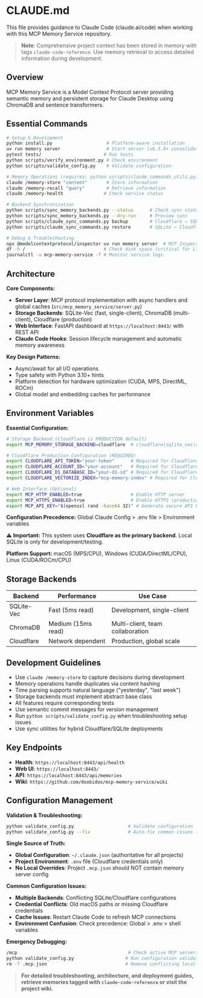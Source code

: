 # CLAUDE.md

This file provides guidance to Claude Code (claude.ai/code) when working with this MCP Memory Service repository.

> **Note**: Comprehensive project context has been stored in memory with tags `claude-code-reference`. Use memory retrieval to access detailed information during development.

## Overview

MCP Memory Service is a Model Context Protocol server providing semantic memory and persistent storage for Claude Desktop using ChromaDB and sentence transformers.

## Essential Commands

```bash
# Setup & Development
python install.py                    # Platform-aware installation
uv run memory server                 # Start server (v6.3.0+ consolidated CLI)
pytest tests/                       # Run tests
python scripts/verify_environment.py # Check environment
python scripts/validate_config.py    # Validate configuration

# Memory Operations (requires: python scripts/claude_commands_utils.py)
claude /memory-store "content"       # Store information
claude /memory-recall "query"        # Retrieve information
claude /memory-health               # Check service status

# Backend Synchronization
python scripts/sync_memory_backends.py --status      # Check sync status
python scripts/sync_memory_backends.py --dry-run     # Preview sync
python scripts/claude_sync_commands.py backup        # Cloudflare → SQLite
python scripts/claude_sync_commands.py restore       # SQLite → Cloudflare

# Debug & Troubleshooting
npx @modelcontextprotocol/inspector uv run memory server  # MCP Inspector
df -h /                             # Check disk space (critical for Litestream)
journalctl -u mcp-memory-service -f # Monitor service logs
```

## Architecture

**Core Components:**
- **Server Layer**: MCP protocol implementation with async handlers and global caches (`src/mcp_memory_service/server.py`)
- **Storage Backends**: SQLite-Vec (fast, single-client), ChromaDB (multi-client), Cloudflare (production)
- **Web Interface**: FastAPI dashboard at `https://localhost:8443/` with REST API
- **Claude Code Hooks**: Session lifecycle management and automatic memory awareness

**Key Design Patterns:**
- Async/await for all I/O operations
- Type safety with Python 3.10+ hints
- Platform detection for hardware optimization (CUDA, MPS, DirectML, ROCm)
- Global model and embedding caches for performance

## Environment Variables

**Essential Configuration:**
```bash
# Storage Backend (Cloudflare is PRODUCTION default)
export MCP_MEMORY_STORAGE_BACKEND=cloudflare  # cloudflare|sqlite_vec|chroma

# Cloudflare Production Configuration (REQUIRED)
export CLOUDFLARE_API_TOKEN="your-token"      # Required for Cloudflare backend
export CLOUDFLARE_ACCOUNT_ID="your-account"   # Required for Cloudflare backend
export CLOUDFLARE_D1_DATABASE_ID="your-d1-id" # Required for Cloudflare backend
export CLOUDFLARE_VECTORIZE_INDEX="mcp-memory-index" # Required for Cloudflare backend

# Web Interface (Optional)
export MCP_HTTP_ENABLED=true                  # Enable HTTP server
export MCP_HTTPS_ENABLED=true                 # Enable HTTPS (production)
export MCP_API_KEY="$(openssl rand -base64 32)" # Generate secure API key
```

**Configuration Precedence:** Global Claude Config > .env file > Environment variables

**⚠️  Important:** This system uses **Cloudflare as the primary backend**. Local SQLite is only for development/testing.

**Platform Support:** macOS (MPS/CPU), Windows (CUDA/DirectML/CPU), Linux (CUDA/ROCm/CPU)

## Storage Backends

| Backend | Performance | Use Case |
|---------|-------------|----------|
| SQLite-Vec | Fast (5ms read) | Development, single-client |
| ChromaDB | Medium (15ms read) | Multi-client, team collaboration |
| Cloudflare | Network dependent | Production, global scale |

## Development Guidelines

- Use `claude /memory-store` to capture decisions during development
- Memory operations handle duplicates via content hashing
- Time parsing supports natural language ("yesterday", "last week")
- Storage backends must implement abstract base class
- All features require corresponding tests
- Use semantic commit messages for version management
- Run `python scripts/validate_config.py` when troubleshooting setup issues
- Use sync utilities for hybrid Cloudflare/SQLite deployments

## Key Endpoints

- **Health**: `https://localhost:8443/api/health`
- **Web UI**: `https://localhost:8443/`  
- **API**: `https://localhost:8443/api/memories`
- **Wiki**: `https://github.com/doobidoo/mcp-memory-service/wiki`

## Configuration Management

**Validation & Troubleshooting:**
```bash
python validate_config.py                    # Validate configuration
python validate_config.py --fix              # Auto-fix common issues (future)
```

**Single Source of Truth:**
- **Global Configuration**: `~/.claude.json` (authoritative for all projects)
- **Project Environment**: `.env` file (Cloudflare credentials only)
- **No Local Overrides**: Project `.mcp.json` should NOT contain memory server config

**Common Configuration Issues:**
- **Multiple Backends**: Conflicting SQLite/Cloudflare configurations
- **Credential Conflicts**: Old macOS paths or missing Cloudflare credentials
- **Cache Issues**: Restart Claude Code to refresh MCP connections
- **Environment Confusion**: Check precedence: Global > .env > shell variables

**Emergency Debugging:**
```bash
/mcp                                         # Check active MCP servers in Claude
python validate_config.py                   # Run configuration validation
rm -f .mcp.json                             # Remove conflicting local MCP config
```

> **For detailed troubleshooting, architecture, and deployment guides, retrieve memories tagged with `claude-code-reference` or visit the project wiki.**